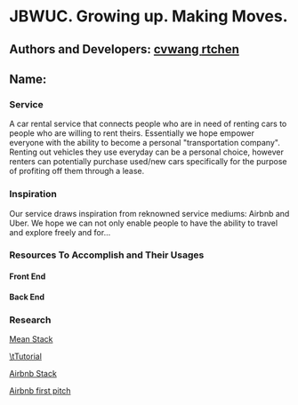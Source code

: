 <h1> JBWUC. Growing up. Making Moves. </h1>

<h2> Authors and Developers: 
  <a href = "https://github.com/cvwang"> cvwang </a>
  <a href = "https://github.com/ryantc94"> rtchen </a>

<h2> Name: </h2>

<h3> Service </h3>

A car rental service that connects people who are in need of renting cars to people who are willing to rent theirs. Essentially we hope empower everyone with the ability to become a personal "transportation company". Renting out vehicles they use everyday can be a personal choice, however renters can potentially purchase used/new cars specifically for the purpose of profiting off them through a lease. 

<h3> Inspiration </h3>

Our service draws inspiration from reknowned service mediums: Airbnb and Uber. We hope we can not only enable people to have the ability to travel and explore freely and for...

<h3> Resources To Accomplish and Their Usages </h3> 
  <h4> Front End </h4>
    
     
  <h4> Back End </h4>

<h3> Research </h3>

<a href="http://mean.io/"> Mean Stack </a>
  <p><a href="https://www.youtube.com/watch?v=Jh0er2pRcq8"> \tTutorial </a></p>

<a href="http://techstacks.io/airbnb"> Airbnb Stack </a>

<a href="http://www.businessinsider.com/airbnb-a-13-billion-dollar-startups-first-ever-pitch-deck-2011-9#-1"> Airbnb first pitch </a>
